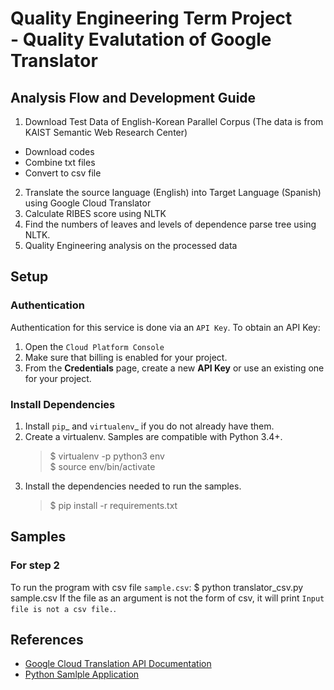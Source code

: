 # Quality Engineering Term Project <br /> - Quality Evalutation of Google Translator


## Analysis Flow and Development Guide

1. Download Test Data of English-Korean Parallel Corpus (The data is from KAIST Semantic Web Research Center)
  * Download codes
  * Combine txt files
  * Convert to csv file
2. Translate the source language (English) into Target Language (Spanish) using Google Cloud Translator
3. Calculate RIBES score using NLTK
4. Find the numbers of leaves and levels of dependence parse tree using NLTK.
5. Quality Engineering analysis on the processed data


## Setup

### Authentication

Authentication for this service is done via an `API Key`. To obtain an API Key:

1. Open the `Cloud Platform Console`
2. Make sure that billing is enabled for your project.
3. From the **Credentials** page, create a new **API Key** or use an existing one for your project.

### Install Dependencies

1. Install `pip`_ and `virtualenv`_ if you do not already have them.
2. Create a virtualenv. Samples are compatible with Python 3.4+.
     > $ virtualenv -p python3 env <br />
     > $ source env/bin/activate
3. Install the dependencies needed to run the samples.
     > $ pip install -r requirements.txt


## Samples

### For step 2

To run the program with csv file `sample.csv`:
	 $ python translator_csv.py sample.csv
If the file as an argument is not the form of csv, it will print `Input file is not a csv file.`.


## References

* [Google Cloud Translation API Documentation](https://cloud.google.com/translate/docs/)
* [Python Samlple Application](https://github.com/GoogleCloudPlatform/python-docs-samples/tree/master/translate)

